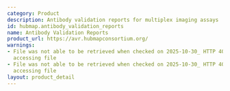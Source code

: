 ```yaml
---
category: Product
description: Antibody validation reports for multiplex imaging assays
id: hubmap.antibody_validation_reports
name: Antibody Validation Reports
product_url: https://avr.hubmapconsortium.org/
warnings:
- File was not able to be retrieved when checked on 2025-10-30_ HTTP 401 error when
  accessing file
- File was not able to be retrieved when checked on 2025-10-30_ HTTP 401 error when
  accessing file
layout: product_detail
---
```


